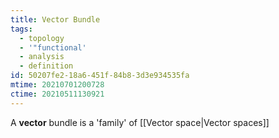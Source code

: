 ```yaml
---
title: Vector Bundle
tags:
  - topology
  - '"functional'
  - analysis
  - definition
id: 50207fe2-18a6-451f-84b8-3d3e934535fa
mtime: 20210701200728
ctime: 20210511130921
---
```


A **vector** bundle is a 'family' of [[Vector space|Vector spaces]]
